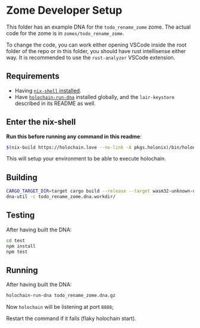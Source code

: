 # Zome Developer Setup

This folder has an example DNA for the `todo_rename_zome` zome. The actual code for the zome is in `zomes/todo_rename_zome`.

To change the code, you can work either opening VSCode inside the root folder of the repo or in this folder, you should have rust intellisense either way. It is recommended to use the `rust-analyzer` VSCode extension.

## Requirements

- Having [`nix-shell` installed](https://developer.holochain.org/docs/install/).
- Have [`holochain-run-dna`](https://www.npmjs.com/package/@holochain-open-dev/holochain-run-dna) installed globally, and the `lair-keystore` described in its README as well.

## Enter the nix-shell

**Run this before running any command in this readme**:

```bash
$(nix-build https://holochain.love --no-link -A pkgs.holonix)/bin/holonix
```

This will setup your environment to be able to execute holochain.

## Building

```bash
CARGO_TARGET_DIR=target cargo build --release --target wasm32-unknown-unknown
dna-util -c todo_rename_zome.dna.workdir/
```

## Testing

After having built the DNA:

```bash
cd test
npm install
npm test
```

## Running

After having built the DNA:

```bash
holochain-run-dna todo_rename_zome.dna.gz
```

Now `holochain` will be listening at port `8888`;

Restart the command if it fails (flaky holochain start).
